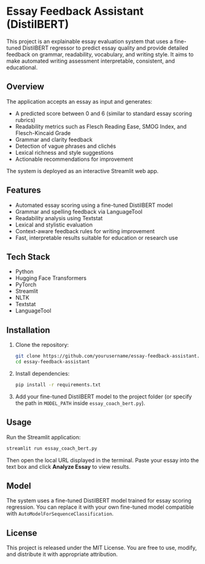 # Essay Feedback Assistant (DistilBERT)

This project is an explainable essay evaluation system that uses a fine-tuned DistilBERT regressor to predict essay quality and provide detailed feedback on grammar, readability, vocabulary, and writing style. It aims to make automated writing assessment interpretable, consistent, and educational.

## Overview

The application accepts an essay as input and generates:

* A predicted score between 0 and 6 (similar to standard essay scoring rubrics)
* Readability metrics such as Flesch Reading Ease, SMOG Index, and Flesch-Kincaid Grade
* Grammar and clarity feedback
* Detection of vague phrases and clichés
* Lexical richness and style suggestions
* Actionable recommendations for improvement

The system is deployed as an interactive Streamlit web app.

## Features

* Automated essay scoring using a fine-tuned DistilBERT model
* Grammar and spelling feedback via LanguageTool
* Readability analysis using Textstat
* Lexical and stylistic evaluation
* Context-aware feedback rules for writing improvement
* Fast, interpretable results suitable for education or research use

## Tech Stack

* Python
* Hugging Face Transformers
* PyTorch
* Streamlit
* NLTK
* Textstat
* LanguageTool

## Installation

1. Clone the repository:

   ```bash
   git clone https://github.com/yourusername/essay-feedback-assistant.git
   cd essay-feedback-assistant
   ```

2. Install dependencies:

   ```bash
   pip install -r requirements.txt
   ```

3. Add your fine-tuned DistilBERT model to the project folder (or specify the path in `MODEL_PATH` inside `essay_coach_bert.py`).

## Usage

Run the Streamlit application:

```bash
streamlit run essay_coach_bert.py
```

Then open the local URL displayed in the terminal.
Paste your essay into the text box and click **Analyze Essay** to view results.

## Model

The system uses a fine-tuned DistilBERT model trained for essay scoring regression.
You can replace it with your own fine-tuned model compatible with `AutoModelForSequenceClassification`.

## License

This project is released under the MIT License.
You are free to use, modify, and distribute it with appropriate attribution.
